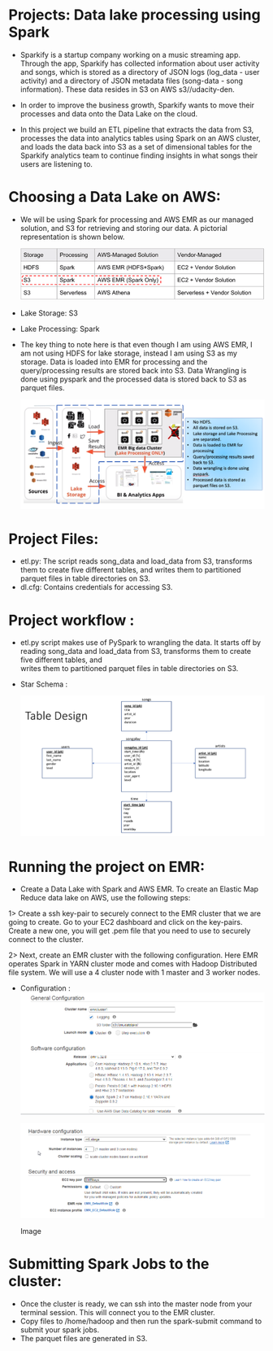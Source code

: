 # Projects: Data lake processing using Spark
* Sparkify is a startup company working on a music streaming app. Through the app, Sparkify has collected information about user activity and songs, which is stored as a directory   of JSON logs (log_data - user activity) and a directory of JSON metadata files (song-data - song information). These data resides in S3 on AWS s3//udacity-den.

* In order to improve the business growth, Sparkify wants to move their processes and data onto the Data Lake on the cloud.

* In this project we build an ETL pipeline that extracts the data from S3, processes the data into analytics tables using Spark on an AWS cluster, and loads the data back into 
  S3 as a set of dimensional tables for the Sparkify analytics team to continue finding insights in what songs their users are listening to.
  
# Choosing a Data Lake on AWS:
* We will be using Spark for processing and AWS EMR as our managed solution, and S3 for retrieving and storing our data. A pictorial representation is shown below.

  ![](images/datalakeoptions.png)
 
 * Lake Storage: S3
 * Lake Processing: Spark
 
 * The key thing to note here is that even though I am using AWS EMR, I am not using HDFS for lake storage, instead I am using S3 as my storage. Data is loaded into EMR for
   processing and the query/processing results are stored back into S3. Data Wrangling is done using pyspark and the processed data is stored back to S3 as parquet files.

   ![](images/wrkflw.png)

# Project Files:
* etl.py: The script reads song_data and load_data from S3, transforms them to create five different tables, and writes them to partitioned parquet files in table directories on           S3.
* dl.cfg: Contains credentials for accessing S3.

# Project workflow :
 * etl.py script makes use of PySpark to wrangling the data. It starts off by reading song_data and load_data from S3, transforms them to create five different tables, and     
   writes them to partitioned parquet files in table directories on S3.
   
* Star Schema :

  ![](images/img2.png)

# Running the project on EMR:
* Create a Data Lake with Spark and AWS EMR.
 To create an Elastic Map Reduce data lake on AWS, use the following steps:

1> Create a ssh key-pair to securely connect to the EMR cluster that we are going to create. Go to your EC2 dashboard and click on the key-pairs. Create a new one, you will get    .pem file that you need to use to securely connect to the cluster.

2> Next, create an EMR cluster with the following configuration. Here EMR operates Spark in YARN cluster mode and comes with Hadoop Distributed file system. We will use a 4        cluster node with 1 master and 3 worker nodes.
* Configuration :
    ![](images/config1.png)
  
    ![](images/config2.png)

  Image

# Submitting Spark Jobs to the cluster:
* Once the cluster is ready, we can ssh into the master node from your terminal session. This will connect you to the EMR cluster.
* Copy files to /home/hadoop and then run the spark-submit command to submit your spark jobs.
* The parquet files are generated in S3.


